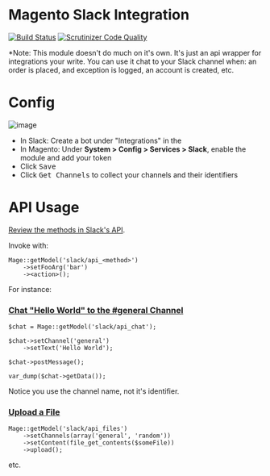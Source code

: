 Magento Slack Integration
===

[![Build Status](https://travis-ci.org/steverobbins/Magento-Slack.svg?branch=master)](https://travis-ci.org/steverobbins/Magento-Slack)
[![Scrutinizer Code Quality](https://scrutinizer-ci.com/g/steverobbins/Magento-Slack/badges/quality-score.png?b=master)](https://scrutinizer-ci.com/g/steverobbins/Magento-Slack/?branch=master)

\*Note: This module doesn't do much on it's own.  It's just an api wrapper for integrations your write.  You can use it chat to your Slack channel when: an order is placed, and exception is logged, an account is created, etc.

# Config

![image](https://i.imgur.com/77M0Vjt.png)

* In Slack: Create a bot under "Integrations" in the 
* In Magento: Under **System > Config > Services > Slack**, enable the module and add your token
* Click <kbd>Save</kbd>
* Click <kbd>Get Channels</kbd> to collect your channels and their identifiers

# API Usage

[Review the methods in Slack's API](https://api.slack.com/methods).

Invoke with:

```
Mage::getModel('slack/api_<method>')
	->setFooArg('bar')
	-><action>();
```

For instance:

### [Chat "Hello World" to the #general Channel](https://api.slack.com/methods/chat.postMessage)

```
$chat = Mage::getModel('slack/api_chat');

$chat->setChannel('general')
    ->setText('Hello World');

$chat->postMessage();

var_dump($chat->getData());
```

Notice you use the channel name, not it's identifier.

### [Upload a File](https://api.slack.com/methods/files.upload)

```
Mage::getModel('slack/api_files')
    ->setChannels(array('general', 'random'))
    ->setContent(file_get_contents($someFile))
    ->upload();
```

etc.
